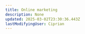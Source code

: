 ```yaml
---
title: Online marketing
description: None
updated: 2025-03-02T23:30:36.443Z
lastModifyingUser: Ciprian
---
```


